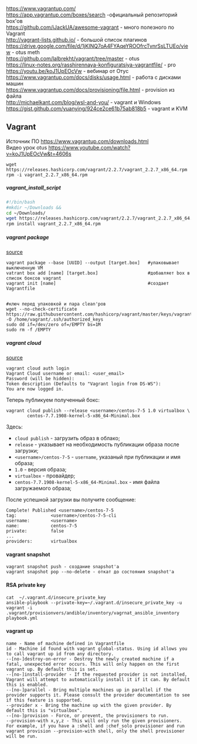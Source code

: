 https://www.vagrantup.com/    
https://app.vagrantup.com/boxes/search -официальный репозиторий box'ов    
https://github.com/iJackUA/awesome-vagrant - много полезного по Vagrant    
http://vagrant-lists.github.io/ - большой список плагинов      
https://drive.google.com/file/d/1jKINQ7oA4FYAqeYROOfrcTvnrSsLTUEo/view - otus meth     
https://github.com/lalbrekht/vagrant/tree/master - otus   
https://linux-notes.org/rasshirennaya-konfiguratsiya-vagrantfile/ - pro    
https://youtu.be/koJ1UpEOcVw - вебинар от Отус  
https://www.vagrantup.com/docs/disks/usage.html - работа с дисками машин    
https://www.vagrantup.com/docs/provisioning/file.html - provision из файла  
http://michaelkant.com/blog/wsl-and-you/ - vagrant и Windows  
https://gist.github.com/yuanying/924ce2ce61b75ab818b5 - vagrant и KVM  


## Vagrant  
Источник ПО https://www.vagrantup.com/downloads.html  
Видео урок otus https://www.youtube.com/watch?v=koJ1UpEOcVw&t=4606s
```
wget https://releases.hashicorp.com/vagrant/2.2.7/vagrant_2.2.7_x86_64.rpm  
rpm -i vagrant_2.2.7_x86_64.rpm  
```
##### vagrant_install_script
```bash  
#!/bin/bash  
#mkdir ~/Downloads &&  
cd ~/Downloads/  
wget https://releases.hashicorp.com/vagrant/2.2.7/vagrant_2.2.7_x86_64.rpm  
rpm install vagrant_2.2.7_x86_64.rpm  
```


##### vagrant package 
[source](https://sys-adm.in/virtualization/793-sozdanie-vagrant-box-a-shablona-virtualnoj-mashiny-centos-dlya-virtualbox.html)  
```shell
vagrant package --base [UUID] --output [target.box]   #упаковывает выключенную VM
vatrant box add [name] [target.box]                   #добавляет box в список боксов vagrant
vagrant init [name]                                   #создает Vagrantfile


#ключ перед упаковкой и пара сlean'ров
wget --no-check-certificate https://raw.githubusercontent.com/hashicorp/vagrant/master/keys/vagrant.pub -O /home/vagrant/.ssh/authorized_keys
sudo dd if=/dev/zero of=/EMPTY bs=1M
sudo rm -f /EMPTY
```
##### vagrant cloud
[source](https://github.com/dbudakov/1.kernel_update/edit/master/manual/README.md)  

```
vagrant cloud auth login
Vagrant Cloud username or email: <user_email>
Password (will be hidden): 
Token description (Defaults to "Vagrant login from DS-WS"):
You are now logged in.
```
Теперь публикуем полученный бокс:
```
vagrant cloud publish --release <username>/centos-7-5 1.0 virtualbox \
        centos-7.7.1908-kernel-5-x86_64-Minimal.box
```
Здесь:
 - `cloud publish` - загрузить образ в облако;
 - `release` - указывает на необходимость публикации образа после загрузки;
 - `<username>/centos-7-5` - `username`, указаный при публикации и имя образа;
 - `1.0` - версия образа;
 - `virtualbox` - провайдер;
 - `centos-7.7.1908-kernel-5-x86_64-Minimal.box` - имя файла загружаемого образа;

После успешной загрузки вы получите сообщение:

```
Complete! Published <username>/centos-7-5
tag:             <username>/centos-7-5-cli
username:        <username>
name:            centos-7-5
private:         false
...
providers:       virtualbox
```

#### vagrant snapshot
```
vagrant snapshot push - создание snapshot'a
vagrant snapshot pop --no-delete - откат до состояния snapshot'a
```

#### RSA private key
```
cat  ~/.vagrant.d/insecure_private_key
ansible-playbook --private-key=~/.vagrant.d/insecure_private_key -u vagrant -i .vagrant/provisionvers/andible/inventory/vagrnat_ansible_inventory playbook.yml
```

#### vagrant up
```
name - Name of machine defined in Vagrantfile
id - Machine id found with vagrant global-status. Using id allows you to call vagrant up id from any directory.
--[no-]destroy-on-error - Destroy the newly created machine if a fatal, unexpected error occurs. This will only happen on the first vagrant up. By default this is set.
--[no-]install-provider - If the requested provider is not installed, Vagrant will attempt to automatically install it if it can. By default this is enabled.
--[no-]parallel - Bring multiple machines up in parallel if the provider supports it. Please consult the provider documentation to see if this feature is supported.
--provider x - Bring the machine up with the given provider. By default this is "virtualbox".
--[no-]provision - Force, or prevent, the provisioners to run.
--provision-with x,y,z - This will only run the given provisioners. For example, if you have a :shell and :chef_solo provisioner and run vagrant provision --provision-with shell, only the shell provisioner will be run.
```

